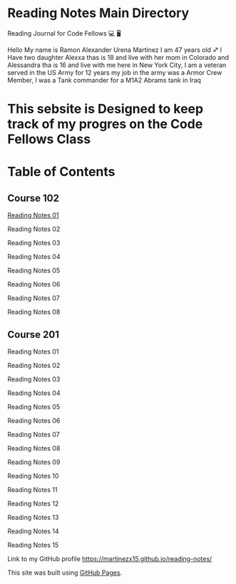 
# **Reading Notes Main Directory**

Reading Journal for Code Fellows :computer: :desktop_computer:

Hello My name is Ramon Alexander Urena Martinez I am 47 years old :sagittarius:
I Have two daughter Alexxa thas is 18 and live with her mom in Colorado and Alessandra tha is 16 and live with me here in New York City,
I am a veteran served in the US Army for 12 years my job in the army was a Armor Crew Member, I was a Tank commander for a M1A2 Abrams tank in Iraq

# **This sebsite is Designed to keep track of my progres on the Code Fellows Class**
 
 # **Table of Contents**
 ## **Course 102**
 <p><a href="/reading-notes/102/102_Reading_01.html">Reading Notes 01</a></p>
 
 Reading Notes 02
 
 Reading Notes 03
 
 Reading Notes 04
 
 Reading Notes 05
 
 Reading Notes 06
 
 Reading Notes 07
 
 Reading Notes 08
 
 ## **Course 201**
 Reading Notes 01
 
 Reading Notes 02
 
 Reading Notes 03
 
 Reading Notes 04
 
 Reading Notes 05
 
 Reading Notes 06
 
 Reading Notes 07
 
 Reading Notes 08
 
 Reading Notes 09
 
 Reading Notes 10
 
 Reading Notes 11
 
 Reading Notes 12
 
 Reading Notes 13
 
 Reading Notes 14
 
 Reading Notes 15
 
 
 

Link to my GitHub profile https://martinezx15.github.io/reading-notes/  
 
This site was built using [GitHub Pages](https://pages.github.com/).
